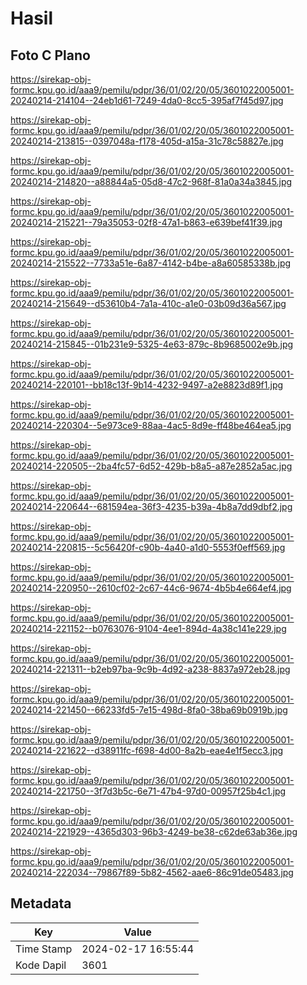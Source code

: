 # Hasil

## Foto C Plano

https://sirekap-obj-formc.kpu.go.id/aaa9/pemilu/pdpr/36/01/02/20/05/3601022005001-20240214-214104--24eb1d61-7249-4da0-8cc5-395af7f45d97.jpg

https://sirekap-obj-formc.kpu.go.id/aaa9/pemilu/pdpr/36/01/02/20/05/3601022005001-20240214-213815--0397048a-f178-405d-a15a-31c78c58827e.jpg

https://sirekap-obj-formc.kpu.go.id/aaa9/pemilu/pdpr/36/01/02/20/05/3601022005001-20240214-214820--a88844a5-05d8-47c2-968f-81a0a34a3845.jpg

https://sirekap-obj-formc.kpu.go.id/aaa9/pemilu/pdpr/36/01/02/20/05/3601022005001-20240214-215221--79a35053-02f8-47a1-b863-e639bef41f39.jpg

https://sirekap-obj-formc.kpu.go.id/aaa9/pemilu/pdpr/36/01/02/20/05/3601022005001-20240214-215522--7733a51e-6a87-4142-b4be-a8a60585338b.jpg

https://sirekap-obj-formc.kpu.go.id/aaa9/pemilu/pdpr/36/01/02/20/05/3601022005001-20240214-215649--d53610b4-7a1a-410c-a1e0-03b09d36a567.jpg

https://sirekap-obj-formc.kpu.go.id/aaa9/pemilu/pdpr/36/01/02/20/05/3601022005001-20240214-215845--01b231e9-5325-4e63-879c-8b9685002e9b.jpg

https://sirekap-obj-formc.kpu.go.id/aaa9/pemilu/pdpr/36/01/02/20/05/3601022005001-20240214-220101--bb18c13f-9b14-4232-9497-a2e8823d89f1.jpg

https://sirekap-obj-formc.kpu.go.id/aaa9/pemilu/pdpr/36/01/02/20/05/3601022005001-20240214-220304--5e973ce9-88aa-4ac5-8d9e-ff48be464ea5.jpg

https://sirekap-obj-formc.kpu.go.id/aaa9/pemilu/pdpr/36/01/02/20/05/3601022005001-20240214-220505--2ba4fc57-6d52-429b-b8a5-a87e2852a5ac.jpg

https://sirekap-obj-formc.kpu.go.id/aaa9/pemilu/pdpr/36/01/02/20/05/3601022005001-20240214-220644--681594ea-36f3-4235-b39a-4b8a7dd9dbf2.jpg

https://sirekap-obj-formc.kpu.go.id/aaa9/pemilu/pdpr/36/01/02/20/05/3601022005001-20240214-220815--5c56420f-c90b-4a40-a1d0-5553f0eff569.jpg

https://sirekap-obj-formc.kpu.go.id/aaa9/pemilu/pdpr/36/01/02/20/05/3601022005001-20240214-220950--2610cf02-2c67-44c6-9674-4b5b4e664ef4.jpg

https://sirekap-obj-formc.kpu.go.id/aaa9/pemilu/pdpr/36/01/02/20/05/3601022005001-20240214-221152--b0763076-9104-4ee1-894d-4a38c141e229.jpg

https://sirekap-obj-formc.kpu.go.id/aaa9/pemilu/pdpr/36/01/02/20/05/3601022005001-20240214-221311--b2eb97ba-9c9b-4d92-a238-8837a972eb28.jpg

https://sirekap-obj-formc.kpu.go.id/aaa9/pemilu/pdpr/36/01/02/20/05/3601022005001-20240214-221450--66233fd5-7e15-498d-8fa0-38ba69b0919b.jpg

https://sirekap-obj-formc.kpu.go.id/aaa9/pemilu/pdpr/36/01/02/20/05/3601022005001-20240214-221622--d38911fc-f698-4d00-8a2b-eae4e1f5ecc3.jpg

https://sirekap-obj-formc.kpu.go.id/aaa9/pemilu/pdpr/36/01/02/20/05/3601022005001-20240214-221750--3f7d3b5c-6e71-47b4-97d0-00957f25b4c1.jpg

https://sirekap-obj-formc.kpu.go.id/aaa9/pemilu/pdpr/36/01/02/20/05/3601022005001-20240214-221929--4365d303-96b3-4249-be38-c62de63ab36e.jpg

https://sirekap-obj-formc.kpu.go.id/aaa9/pemilu/pdpr/36/01/02/20/05/3601022005001-20240214-222034--79867f89-5b82-4562-aae6-86c91de05483.jpg


## Metadata

| Key        | Value               |
| ---------- | ------------------- |
| Time Stamp | 2024-02-17 16:55:44 |
| Kode Dapil | 3601                |



